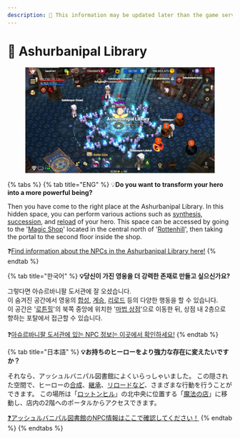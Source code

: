 ```yaml
---
description: 🛑 This information may be updated later than the game server data.
---
```


# 🕍 Ashurbanipal Library

<figure><img src="../../../../.gitbook/assets/image (608).png" alt=""><figcaption></figcaption></figure>

{% tabs %}
{% tab title="ENG" %}
💡**Do you want to transform your hero into a more powerful being?**&#x20;

Then you have come to the right place at the Ashurbanipal Library. In this hidden space, you can perform various actions such as [synthesis](../../../../contents/powering-up-the-hero/synthesis.md), [succession](../../../../contents/powering-up-the-hero/succession/), and [reload](../../../../contents/powering-up-the-hero/reload/) of your hero. This space can be accessed by going to the '[Magic Shop](../)' located in the central north of '[Rottenhill](../../)', then taking the portal to the second floor inside the shop.

❓[Find information about the NPCs in the Ashurbanipal Library here!](npc-library.md)
{% endtab %}

{% tab title="한국어" %}
**💡당신이 가진 영웅을 더 강력한 존재로 만들고 싶으신가요?**&#x20;

그렇다면 아슈르바니팔 도서관에 잘 오셨습니다. \
이 숨겨진 공간에서 영웅의 [합성](../../../../contents/powering-up-the-hero/synthesis.md), [계승](../../../../contents/powering-up-the-hero/succession/), [리로드](../../../../contents/powering-up-the-hero/reload/) 등의 다양한 행동을 할 수 있습니다.\
이 공간은 '[로튼힐](../../)'의 북쪽 중앙에 위치한 '[마법 상점](../)'으로 이동한 뒤, 상점 내 2층으로 향하는 포탈에서 접근할 수 있습니다.\
\
❓[아슈르바니팔 도서관에 있는 NPC 정보는 이곳에서 확인하세요!](npc-library.md)
{% endtab %}

{% tab title="日本語" %}
**💡お持ちのヒーローをより強力な存在に変えたいですか？**&#x20;

それなら、アッシュルバニパル図書館によくいらっしゃいました。 この隠された空間で、ヒーローの[合成](../../../../contents/powering-up-the-hero/synthesis.md)、[継承](../../../../contents/powering-up-the-hero/succession/)、[リロードなど](../../../../contents/powering-up-the-hero/reload/)、さまざまな行動を行うことができます。 この場所は「[ロットンヒル](../../)」の北中央に位置する「[魔法の店](../)」に移動し、店内の2階へのポータルからアクセスできます。

[❓アッシュルバニパル図書館のNPC情報はここで確認してください！](npc-library.md)
{% endtab %}
{% endtabs %}
